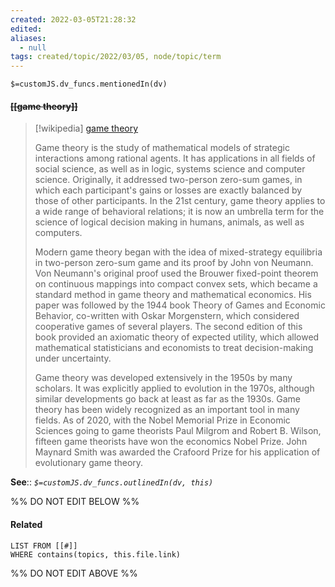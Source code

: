 ```yaml
---
created: 2022-03-05T21:28:32 
edited: 
aliases:
  - null
tags: created/topic/2022/03/05, node/topic/term
---
```

`$=customJS.dv_funcs.mentionedIn(dv)`

#### <s class="topic-title">[[game theory]]</s>

> [!wikipedia] [game theory](https://en.wikipedia.org/wiki/Game%20theory)
> 
> Game theory is the study of mathematical models of strategic interactions among rational agents. It has applications in all fields of social science, as well as in logic, systems science and computer science. Originally, it addressed two-person zero-sum games, in which each participant's gains or losses are exactly balanced by those of other participants. In the 21st century, game theory applies to a wide range of behavioral relations; it is now an umbrella term for the science of logical decision making in humans, animals, as well as computers.
> 
> Modern game theory began with the idea of mixed-strategy equilibria in two-person zero-sum game and its proof by John von Neumann. Von Neumann's original proof used the Brouwer fixed-point theorem on continuous mappings into compact convex sets, which became a standard method in game theory and mathematical economics. His paper was followed by the 1944 book Theory of Games and Economic Behavior, co-written with Oskar Morgenstern, which considered cooperative games of several players. The second edition of this book provided an axiomatic theory of expected utility, which allowed mathematical statisticians and economists to treat decision-making under uncertainty.
> 
> Game theory was developed extensively in the 1950s by many scholars. It was explicitly applied to evolution in the 1970s, although similar developments go back at least as far as the 1930s. Game theory has been widely recognized as an important tool in many fields. As of 2020, with the Nobel Memorial Prize in Economic Sciences going to game theorists Paul Milgrom and Robert B. Wilson, fifteen game theorists have won the economics Nobel Prize. John Maynard Smith was awarded the Crafoord Prize for his application of evolutionary game theory.
>


**See**::
*`$=customJS.dv_funcs.outlinedIn(dv, this)`*

%% DO NOT EDIT BELOW %%

#### Related 

```dataview
LIST FROM [[#]]
WHERE contains(topics, this.file.link)
```
%% DO NOT EDIT ABOVE %%
